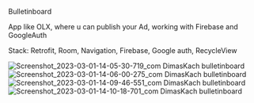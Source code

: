 Bulletinboard

App like OLX, where u can publish your Ad, working with Firebase and GoogleAuth

Stack:  Retrofit, Room, Navigation, Firebase, Google auth, RecycleView

![Screenshot_2023-03-01-14-05-30-719_com DimasKach bulletinboard](https://user-images.githubusercontent.com/100857833/222265025-ab787942-c278-4466-9ca8-066ba47dea7e.jpg)
![Screenshot_2023-03-01-14-06-00-275_com DimasKach bulletinboard](https://user-images.githubusercontent.com/100857833/222265028-06f1ec00-873d-414c-ab03-8cd941661c81.jpg)
![Screenshot_2023-03-01-14-09-46-551_com DimasKach bulletinboard](https://user-images.githubusercontent.com/100857833/222265030-2a38a83c-fd4d-4995-bf71-ea3419d3cfc2.jpg)
![Screenshot_2023-03-01-14-10-18-701_com DimasKach bulletinboard](https://user-images.githubusercontent.com/100857833/222265032-3530b149-2b84-4785-a36d-262cf14e8705.jpg)
